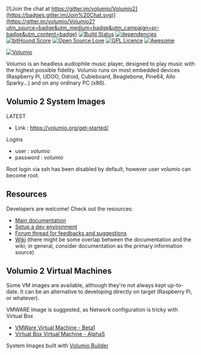 [![Join the chat at https://gitter.im/volumio/Volumio2](https://badges.gitter.im/Join%20Chat.svg)](https://gitter.im/volumio/Volumio2?utm_source=badge&utm_medium=badge&utm_campaign=pr-badge&utm_content=badge)
[![Build Status](https://travis-ci.org/volumio/Volumio2.svg?branch=master)](https://travis-ci.org/volumio/Volumio2)
[![dependencies](https://david-dm.org/volumio/Volumio2.svg)](https://david-dm.org/volumio/Volumio2)
[![bitHound Score](https://www.bithound.io/github/volumio/Volumio2/badges/score.svg)](https://www.bithound.io/github/volumio/Volumio2)
[![Open Source Love](https://badges.frapsoft.com/os/v2/open-source.svg?v=103)](https://github.com/ellerbrock/open-source-badges/)
[![GPL Licence](https://badges.frapsoft.com/os/gpl/gpl.svg?v=103)](https://opensource.org/licenses/GPL-3.0/)
[![Awesome](https://awesome.re/badge.svg)](https://github.com/thibmaek/awesome-raspberry-pi)

[![Volumio](https://volumio.org/wp-content/uploads/2016/02/Volumio_logo_HD2000.jpg)](https://volumio.org)

Volumio is an headless audiophile music player, designed to play music with the highest possible fidelity. Volumio runs on most embedded devices (Raspberry Pi, UDOO, Odroid, Cubieboard, Beaglebone, Pine64, Allo Sparky...) and on any ordinary PC (x86).

## Volumio 2 System Images

LATEST
* Link : https://volumio.org/get-started/

Logins
* user : *volumio*
* password : *volumio*

Root login via ssh has been disabled by default, however user volumio can become root.

## Resources

Developers are welcome! Check out the resources:

* [Main documentation](https://volumio.github.io/docs/index.html)
* [Setup a dev environment](https://volumio.github.io/docs/Development_How_To/Set_up_development_environment_introduction.html)
* [Forum thread for feedbacks and suggestions](https://volumio.org/forum/introducing-volumio-t3169.html)
* [Wiki](https://github.com/volumio/Volumio2/wiki) (there might be some overlap between the documentation and the wiki; in general, consider documentation as the primary information source)

## Volumio 2 Virtual Machines 

Some VM images are available, although they're not always kept up-to-date. It can be an alternative to developing directly on target (Raspberry Pi, or whatever).

VMWARE Image is suggested, as Network configuration is tricky with Virtual Box 

* [VMWare Virtual Machine - Beta1](http://repo.volumio.org/Volumio2/DevTools/VolumioVM-VMWare.zip)
* [Virtual Box Virtual Machine - Alpha5](http://repo.volumio.org/Volumio2/DevTools/VolumioVM-VirtualBox.zip)

System Images built with [Volumio Builder](https://github.com/volumio/Build)
